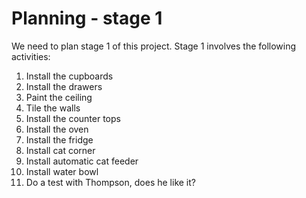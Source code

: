 # Planning - stage 1

We need to plan stage 1 of this project. Stage 1 involves the following activities:

1. Install the cupboards
1. Install the drawers
1. Paint the ceiling
1. Tile the walls
1. Install the counter tops
1. Install the oven
1. Install the fridge
1. Install cat corner
1. Install automatic cat feeder
1. Install water bowl
1. Do a test with Thompson, does he like it?
